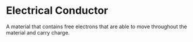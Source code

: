 # Electrical Conductor
A material that contains free electrons that are able to move throughout the material and carry charge.